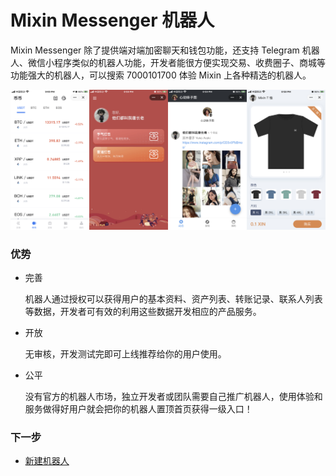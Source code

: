 # Mixin Messenger 机器人

Mixin Messenger 除了提供端对端加密聊天和钱包功能，还支持 Telegram 机器人、微信小程序类似的机器人功能，开发者能很方便实现交易、收费圈子、商城等功能强大的机器人，可以搜索 7000101700 体验 Mixin 上各种精选的机器人。

![](./bot-overview-samples.png)

### 优势

- 完善

  机器人通过授权可以获得用户的基本资料、资产列表、转账记录、联系人列表等数据，开发者可有效的利用这些数据开发相应的产品服务。

- 开放

  无审核，开发测试完即可上线推荐给你的用户使用。

- 公平

  没有官方的机器人市场，独立开发者或团队需要自己推广机器人，使用体验和服务做得好用户就会把你的机器人置顶首页获得一级入口！

### 下一步

- [新建机器人](/doucument/bot/get-started/create)